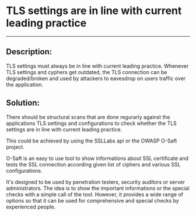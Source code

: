 # TLS settings are in line with current leading practice
-------

## Description:

TLS settings must always be in line with current leading practice. Whenever TLS
settings and cyphers get outdated, the TLS connection can be degraded/broken and used by
attackers to eavesdrop on users traffic over the application.

## Solution:

There should be structural scans that are done regurarly against the applications TLS settings
and configurations to check whether the TLS settings are in line with current leading practice.

This could be achieved by using the SSLLabs api or the OWASP O-Saft project.

O-Saft is an easy to use tool to show informations about SSL certificate and tests the SSL 
connection according given list of ciphers and various SSL configurations.

It's designed to be used by penetration testers, security auditors or server administrators. 
The idea is to show the important informations or the special checks with a simple call of the tool.
However, it provides a wide range of options so that it can be used for comprehensive and special 
checks by experienced people.

